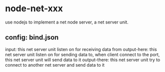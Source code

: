 # node-net-xxx
use nodejs to implement a net node server, a net server unit.

## config: bind.json
input: this net server unit listen on for receiving data from
output-here: this net server unit listen on for sending data to, when client connect to the port, this  net server unit will send data to it
output-there: this net server unit try to connect to another net server and send data to it


